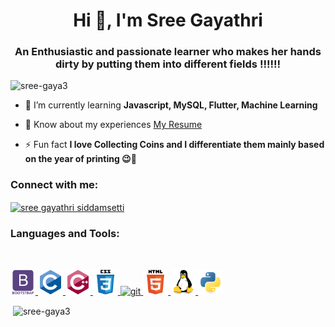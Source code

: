 <h1 align="center">Hi 👋, I'm Sree Gayathri</h1>
<h3 align="center">An Enthusiastic and passionate learner who makes her hands dirty by putting them into different fields !!!!!!</h3>

<p align="left"> <img src="https://komarev.com/ghpvc/?username=sree-gaya3&label=Profile%20views&color=0e75b6&style=flat" alt="sree-gaya3" /> </p>

- 🌱 I’m currently learning **Javascript, MySQL, Flutter, Machine Learning**

- 📄 Know about my experiences [My Resume](https://drive.google.com/file/d/1UpNJYgFAZXzF7rhfVlcZLeQddIUHZx2p/view?usp=sharing)

- ⚡ Fun fact **I love Collecting Coins and I differentiate them mainly based on the year of printing 😉🙂**

<h3 align="left">Connect with me:</h3>
<p align="left">
<a href="https://linkedin.com/in/sree gayathri siddamsetti" target="blank"><img align="center" src="https://cdn.jsdelivr.net/npm/simple-icons@3.0.1/icons/linkedin.svg" alt="sree gayathri siddamsetti" height="30" width="40" /></a>
</p>

<h3 align="left">Languages and Tools:</h3>

<img src="" alt="" />

<p align="left"> <a href="https://getbootstrap.com" target="_blank"> <img src="https://raw.githubusercontent.com/devicons/devicon/master/icons/bootstrap/bootstrap-plain-wordmark.svg" alt="bootstrap" width="40" height="40"/> </a> <a href="https://www.cprogramming.com/" target="_blank"> <img src="https://raw.githubusercontent.com/devicons/devicon/master/icons/c/c-original.svg" alt="c" width="40" height="40"/> </a> <a href="https://www.w3schools.com/cpp/" target="_blank"> <img src="https://raw.githubusercontent.com/devicons/devicon/master/icons/cplusplus/cplusplus-original.svg" alt="cplusplus" width="40" height="40"/> </a> <a href="https://www.w3schools.com/css/" target="_blank"> <img src="https://raw.githubusercontent.com/devicons/devicon/master/icons/css3/css3-original-wordmark.svg" alt="css3" width="40" height="40"/> </a> <a href="https://git-scm.com/" target="_blank"> <img src="https://www.vectorlogo.zone/logos/git-scm/git-scm-icon.svg" alt="git" width="40" height="40"/> </a> <a href="https://www.w3.org/html/" target="_blank"> <img src="https://raw.githubusercontent.com/devicons/devicon/master/icons/html5/html5-original-wordmark.svg" alt="html5" width="40" height="40"/> </a> <a href="https://www.linux.org/" target="_blank"> <img src="https://raw.githubusercontent.com/devicons/devicon/master/icons/linux/linux-original.svg" alt="linux" width="40" height="40"/> </a> <a href="https://www.python.org" target="_blank"> <img src="https://raw.githubusercontent.com/devicons/devicon/master/icons/python/python-original.svg" alt="python" width="40" height="40"/> </a> </p>

<p>&nbsp;<img align="center" src="https://github-readme-stats.vercel.app/api?username=sree-gaya3&show_icons=true&locale=en" alt="sree-gaya3" /></p>
